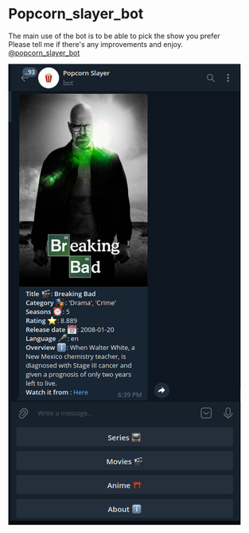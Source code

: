 # Popcorn_slayer_bot
The main use of the bot is to be able to pick the show you prefer <br>
Please tell me if there's any improvements and enjoy.<br>
[@popcorn_slayer_bot](t.me/popcorn_slayer_bot)

![Bot](BotInterface.png)
